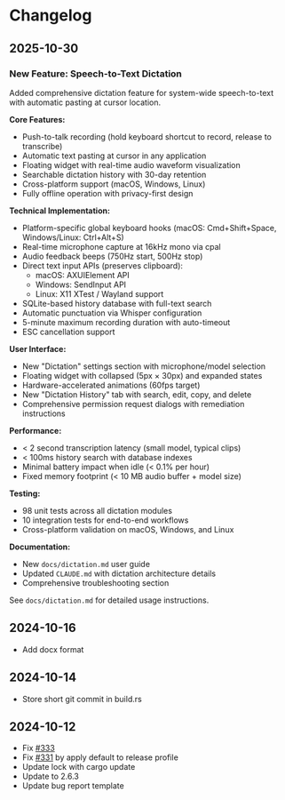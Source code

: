 # Changelog

## 2025-10-30

### New Feature: Speech-to-Text Dictation

Added comprehensive dictation feature for system-wide speech-to-text with automatic pasting at cursor location.

**Core Features:**
-   Push-to-talk recording (hold keyboard shortcut to record, release to transcribe)
-   Automatic text pasting at cursor in any application
-   Floating widget with real-time audio waveform visualization
-   Searchable dictation history with 30-day retention
-   Cross-platform support (macOS, Windows, Linux)
-   Fully offline operation with privacy-first design

**Technical Implementation:**
-   Platform-specific global keyboard hooks (macOS: Cmd+Shift+Space, Windows/Linux: Ctrl+Alt+S)
-   Real-time microphone capture at 16kHz mono via cpal
-   Audio feedback beeps (750Hz start, 500Hz stop)
-   Direct text input APIs (preserves clipboard):
    -   macOS: AXUIElement API
    -   Windows: SendInput API
    -   Linux: X11 XTest / Wayland support
-   SQLite-based history database with full-text search
-   Automatic punctuation via Whisper configuration
-   5-minute maximum recording duration with auto-timeout
-   ESC cancellation support

**User Interface:**
-   New "Dictation" settings section with microphone/model selection
-   Floating widget with collapsed (5px × 30px) and expanded states
-   Hardware-accelerated animations (60fps target)
-   New "Dictation History" tab with search, edit, copy, and delete
-   Comprehensive permission request dialogs with remediation instructions

**Performance:**
-   < 2 second transcription latency (small model, typical clips)
-   < 100ms history search with database indexes
-   Minimal battery impact when idle (< 0.1% per hour)
-   Fixed memory footprint (< 10 MB audio buffer + model size)

**Testing:**
-   98 unit tests across all dictation modules
-   10 integration tests for end-to-end workflows
-   Cross-platform validation on macOS, Windows, and Linux

**Documentation:**
-   New `docs/dictation.md` user guide
-   Updated `CLAUDE.md` with dictation architecture details
-   Comprehensive troubleshooting section

See `docs/dictation.md` for detailed usage instructions.

## 2024-10-16

-   Add docx format

## 2024-10-14

-   Store short git commit in build.rs

## 2024-10-12

-   Fix [#333](https://github.com/thewh1teagle/vibe/issues/333)
-   Fix [#331](https://github.com/thewh1teagle/vibe/issues/331) by apply default to release profile
-   Update lock with cargo update
-   Update to 2.6.3
-   Update bug report template
